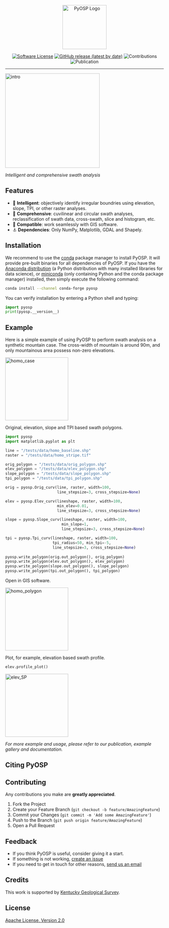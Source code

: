 <p align="center">
  <img alt="PyOSP Logo" src="https://i.imgur.com/KNdbtaJ.png" height="140" /></p>
  <p align="center">
    <a href="/LICENSE"><img alt="Software License" src="https://img.shields.io/github/license/yzh211/PyOSP?style=flat-square"></a>
    <a href="/Release"><img alt="GitHub release (latest by date)" src="https://img.shields.io/github/v/release/yzh211/PyOSP?style=flat-square"></a>
    <img alt="Contributions" src="https://img.shields.io/badge/contributions-welcome-orange?style=flat-square"></a>
    <img alt="Publication" src="https://img.shields.io/badge/Publication-Geomorphology-blue?style=flat-square"></a>
  </p>
</p>

---

<img alt="intro" src="https://i.imgur.com/7jkyyog.gif" height="300"/></p>
_Intelligent and comprehensive swath analysis_

## Features

- :gem: **Intelligent**: objectively identify irregular boundries using elevation, slope, TPI, or other raster analyses.
- :milky_way: **Comprehensive**: cuvilinear and circular swath analyses, reclassification of swath data, cross-swath, slice and histogram, etc.  
- :two_women_holding_hands: **Compatible**: work seamlessly with GIS software.
- :anchor: **Dependencies**: Only NumPy, Matplotlib, GDAL and Shapely.

## Installation
We recommend to use the [conda](https://conda.io/en/latest/) package manager to install PyOSP. It will provide pre-built binaries for all dependencies of PyOSP. If you have the [Anaconda distribution](https://www.anaconda.com/) (a Python distribution with many installed libraries for data science), or [miniconda](https://docs.conda.io/en/latest/miniconda.html) (only containing Python and the conda package manager) installed, then simply execute the following command:

```bash
conda install --channel conda-forge pyosp 
```

You can verify installation by entering a Python shell and typing:

```python
import pyosp
print(pyosp.__version__)
```

## Example
Here is a simple example of using PyOSP to perform swath analysis on a synthetic mountain case. The cross-width of mountain is around 90m, and only mountainous area possess non-zero elevations. 

<img alt="homo_case" src="https://i.imgur.com/nSFSqxo.png" height="200"/></p>

Original, elevation, slope and TPI based swath polygons.

```python
import pyosp
import matplotlib.pyplot as plt

line = "/tests/data/homo_baseline.shp"
raster = "/tests/data/homo_stripe.tif"

orig_polygon = "/tests/data/orig_polygon.shp"
elev_polygon = "/tests/data/elev_polygon.shp"
slope_polygon = "/tests/data/slope_polygon.shp"
tpi_polygon = "/tests/data/tpi_polygon.shp"

orig = pyosp.Orig_curv(line, raster, width=100,
                       line_stepsize=3, cross_stepsize=None)

elev = pyosp.Elev_curv(lineshape, raster, width=100,
                       min_elev=0.01,
                       line_stepsize=3, cross_stepsize=None)

slope = pyosp.Slope_curv(lineshape, raster, width=100,
                         min_slope=1,
                         line_stepsize=3, cross_stepsize=None)

tpi = pyosp.Tpi_curv(lineshape, raster, width=100,
                     tpi_radius=50, min_tpi=-5,
                     line_stepsize=3, cross_stepsize=None)
                
pyosp.write_polygon(orig.out_polygon(), orig_polygon)
pyosp.write_polygon(elev.out_polygon(), elev_polygon)
pyosp.write_polygon(slope.out_polygon(), slope_polygon)
pyosp.write_polygon(tpi.out_polygon(), tpi_polygon)
```

Open in GIS software.

<img alt="homo_polygon" src="https://i.imgur.com/nLgQEsJ.jpg" height="200"/></p>

Plot, for example, elevation based swath profile.

```python
elev.profile_plot()
```

<img alt="elev_SP" src="https://i.imgur.com/0taXAhF.jpg.jpg" height="200"/></p>

_For more example and usage, please refer to our publication, example gallery and documentation._

## Citing PyOSP

## Contributing

Any contributions you make are **greatly appreciated**.

1. Fork the Project
2. Create your Feature Branch (`git checkout -b feature/AmazingFeature`)
3. Commit your Changes (`git commit -m 'Add some AmazingFeature'`)
4. Push to the Branch (`git push origin feature/AmazingFeature`)
5. Open a Pull Request

## Feedback

- If you think PyOSP is useful, consider giving it a start.
- If something is not working, [create an issue](https://github.com/PyOSP-devs/PyOSP/issues/new)
- If you need to get in touch for other reasons, [send us an email](yichuan211@gmail.com)

## Credits
This work is supported by [Kentucky Geological Survey](https://www.uky.edu/KGS/).

## License
[Apache License, Version 2.0](https://github.com/PyOSP-devs/PyOSP/blob/master/LICENSE)
